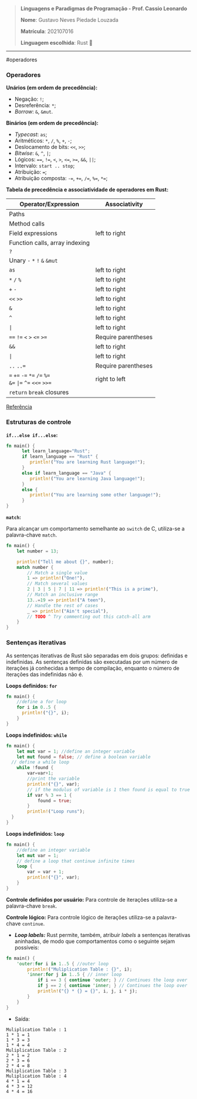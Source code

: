 > **Linguagens e Paradigmas de Programação - Prof. Cassio Leonardo**
> 
> **Nome**: Gustavo Neves Piedade Louzada
> 
> **Matrícula**: 202107016
> 
> **Linguagem escolhida**: Rust 🦀

---

#operadores

### Operadores

**Unários (em ordem de precedência):**

- Negação: `!`;
- Desreferência: `*`;
- *Borrow*: `&`, `&mut`.


**Binários (em ordem de precedência):**

- *Typecast*: `as`;
- Aritméticos: `*`, `/`, `%`, `+`, `-`;
- Deslocamento de bits: `<<`, `>>`;
- *Bitwise*: `&`, `^`, `|`;
- Lógicos:  `==`, `!=`, `<`, `>`, `<=`, `>=`, `&&`, `||`;
- Intervalo: `start .. stop`;
- Atribuição: `=`;
- Atribuição composta: `-=`, `+=`, `/=`, `%=`, `*=`;

**Tabela de precedência e associatividade de operadores em Rust:**

| Operator/Expression                                           | Associativity       |
| ------------------------------------------------------------- | ------------------- |
| Paths                                                         |                     |
| Method calls                                                  |                     |
| Field expressions                                             | left to right       |
| Function calls, array indexing                                |                     |
| `?`                                                           |                     |
| Unary `-` `*` `!` `&` `&mut`                                  |                     |
| `as`                                                          | left to right       |
| `*` `/` `%`                                                   | left to right       |
| `+` `-`                                                       | left to right       |
| `<<` `>>`                                                     | left to right       |
| `&`                                                           | left to right       |
| `^`                                                           | left to right       |
| `\|`                                                          | left to right       |
| `==` `!=` `<` `>` `<=` `>=`                                   | Require parentheses |
| `&&`                                                          | left to right       |
| `\|`                                                          | left to right       |
| `..` `..=`                                                    | Require parentheses |
| `=` `+=` `-=` `*=` `/=` `%=`  <br>`&=` `\|=` `^=` `<<=` `>>=` | right to left       |
| `return` `break` closures                                     |                     |
[Referência](https://doc.rust-lang.org/reference/expressions.html)


### Estruturas de controle

**`if...else if...else`:**

```rust
fn main() {
      let learn_language="Rust";
      if learn_language == "Rust" {
         println!("You are learning Rust language!");
      }
      else if learn_language == "Java" {
         println!("You are learning Java language!");
      }
      else {
         println!("You are learning some other language!");
      }
}
```


**`match`:**

Para alcançar um comportamento semelhante ao `switch` de C, utiliza-se a palavra-chave `match`.

```rust
fn main() {
    let number = 13;

    println!("Tell me about {}", number);
    match number {
        // Match a single value
        1 => println!("One!"),
        // Match several values
        2 | 3 | 5 | 7 | 11 => println!("This is a prime"),
        // Match an inclusive range
        13..=19 => println!("A teen"),
        // Handle the rest of cases
        _ => println!("Ain't special"),
        // TODO ^ Try commenting out this catch-all arm
    }
}
```

### Sentenças iterativas

As sentenças iterativas de Rust são separadas em dois grupos: definidas e indefinidas. As sentenças definidas são executadas por um número de iterações já conhecidas a tempo de compilação, enquanto o número de iterações das indefinidas não é.

**Loops definidos: `for`**

```rust
fn main() {
    //define a for loop
    for i in 0..5 {
      println!("{}", i);
    }
}
```


**Loops indefinidos: `while`**

```rust
fn main() {
	let mut var = 1; //define an integer variable
	let mut found = false; // define a boolean variable
  // define a while loop
	while !found {
	    var=var+1;
	    //print the variable
	    println!("{}", var);
	    // if the modulus of variable is 1 then found is equal to true
	    if var % 3 == 1 {
		    found = true;
	    }
	    println!("Loop runs");
  }
}
```

**Loops indefinidos: `loop`**

```rust
fn main() {
	//define an integer variable
	let mut var = 1;
	// define a loop that continue infinite times
	loop {
		var = var + 1;
	    println!("{}", var);
	}
}
```
**Controle definidos por usuário:** Para controle de iterações utiliza-se a palavra-chave `break`.

**Controle lógico:** Para controle lógico de iterações utiliza-se a palavra-chave `continue`.

- ***Loop labels:*** Rust permite, também, atribuir *labels* a sentenças iterativas aninhadas, de modo que comportamentos como o seguinte sejam possíveis:

```rust
fn main() {
	'outer:for i in 1..5 { //outer loop
		println!("Muliplication Table : {}", i);
		'inner:for j in 1..5 { // inner loop
			if i == 3 { continue 'outer; } // Continues the loop over `i`.
			if j == 2 { continue 'inner; } // Continues the loop over `j`.
			println!("{} * {} = {}", i, j, i * j);
		}
	}
}
```

- Saída:

```none
Muliplication Table : 1
1 * 1 = 1
1 * 3 = 3
1 * 4 = 4
Muliplication Table : 2
2 * 1 = 2
2 * 3 = 6
2 * 4 = 8
Muliplication Table : 3
Muliplication Table : 4
4 * 1 = 4
4 * 3 = 12
4 * 4 = 16
```
